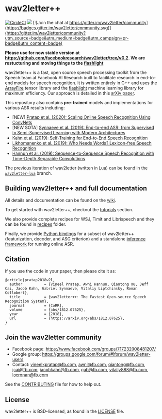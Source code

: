# wav2letter++

[![CircleCI](https://circleci.com/gh/facebookresearch/wav2letter.svg?style=svg)](https://circleci.com/gh/facebookresearch/wav2letter)
[![](https://github.com/facebookresearch/wav2letter/workflows/Publish%20Docker%20images/badge.svg)](https://hub.docker.com/r/wav2letter/wav2letter/tags)
[![Join the chat at https://gitter.im/wav2letter/community](https://badges.gitter.im/wav2letter/community.svg)](https://gitter.im/wav2letter/community?utm_source=badge&utm_medium=badge&utm_campaign=pr-badge&utm_content=badge)

**Please use for now stable version at https://github.com/facebookresearch/wav2letter/tree/v0.2. We are restucturing and moving things to the [flashlight](https://github.com/facebookresearch/flashlight)**

wav2letter++ is a fast, open source speech processing toolkit from the Speech team at Facebook AI Research built to facilitate research in end-to-end models for speech recognition. It is written entirely in C++ and uses the [ArrayFire](https://github.com/arrayfire/arrayfire) tensor library and the [flashlight](https://github.com/facebookresearch/flashlight) machine learning library for maximum efficiency. Our approach is detailed in this [arXiv paper](https://arxiv.org/abs/1812.07625).

This repository also contains **pre-trained** models and implementations for various ASR results including:
- [NEW] [Pratap et al. (2020): Scaling Online Speech Recognition Using ConvNets](recipes/models/streaming_convnets/)
- [NEW SOTA] [Synnaeve et al. (2019): End-to-end ASR: from Supervised to Semi-Supervised Learning with Modern Architectures](recipes/models/sota/2019)
- [Kahn et al. (2019): Self-Training for End-to-End Speech Recognition](recipes/models/self_training)
- [Likhomanenko et al. (2019): Who Needs Words? Lexicon-free Speech Recognition](recipes/models/lexicon_free/)
- [Hannun et al. (2019): Sequence-to-Sequence Speech Recognition with Time-Depth Separable Convolutions](recipes/models/seq2seq_tds/)

The previous iteration of wav2letter (written in Lua) can be found in the [`wav2letter-lua`](https://github.com/facebookresearch/wav2letter/tree/wav2letter-lua) branch.

## Building wav2letter++ and full documentation
All details and documentation can be found on the [wiki](https://github.com/facebookresearch/wav2letter/wiki).

To get started with wav2letter++, checkout the [tutorials](tutorials) section.

We also provide complete recipes for WSJ, Timit and Librispeech and they can be found in [recipes](recipes) folder.

Finally, we provide [Python bindings](bindings/python) for a subset of wav2letter++ (featurization, decoder, and ASG criterion) and a standalone [inference framework](inference) for running online ASR.

## Citation

If you use the code in your paper, then please cite it as:

```
@article{pratap2018w2l,
  author          = {Vineel Pratap, Awni Hannun, Qiantong Xu, Jeff Cai, Jacob Kahn, Gabriel Synnaeve, Vitaliy Liptchinsky, Ronan Collobert},
  title           = {wav2letter++: The Fastest Open-source Speech Recognition System},
  journal         = {CoRR},
  volume          = {abs/1812.07625},
  year            = {2018},
  url             = {https://arxiv.org/abs/1812.07625},
}
```

## Join the wav2letter community
* Facebook page: https://www.facebook.com/groups/717232008481207/
* Google group: https://groups.google.com/forum/#!forum/wav2letter-users
* Contact: vineelkpratap@fb.com, awni@fb.com, qiantong@fb.com, jcai@fb.com, jacobkahn@fb.com, gab@fb.com, vitaliy888@fb.com, locronan@fb.com

See the [CONTRIBUTING](CONTRIBUTING.md) file for how to help out.

## License
wav2letter++ is BSD-licensed, as found in the [LICENSE](LICENSE) file.
